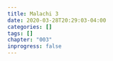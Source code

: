 ```yaml
---
title: Malachi 3
date: 2020-03-28T20:29:03-04:00
categories: []
tags: []
chapter: "003"
inprogress: false
---
```


